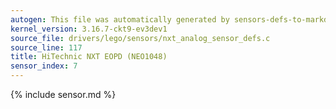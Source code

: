 ```yaml
---
autogen: This file was automatically generated by sensors-defs-to-markdown.py
kernel_version: 3.16.7-ckt9-ev3dev1
source_file: drivers/lego/sensors/nxt_analog_sensor_defs.c
source_line: 117
title: HiTechnic NXT EOPD (NEO1048)
sensor_index: 7
---
```


{% include sensor.md %}

